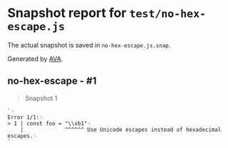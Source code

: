 # Snapshot report for `test/no-hex-escape.js`

The actual snapshot is saved in `no-hex-escape.js.snap`.

Generated by [AVA](https://avajs.dev).

## no-hex-escape - #1

> Snapshot 1

    `␊
    Error 1/1:␊
    > 1 | const foo = "\\xb1"␊
        |             ^^^^^^ Use Unicode escapes instead of hexadecimal escapes.␊
    `

